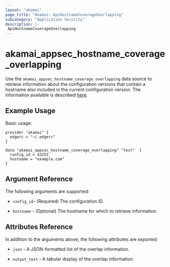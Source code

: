 ```yaml
---
layout: "akamai"
page_title: "Akamai: ApiHostnameCoverageOverlapping"
subcategory: "Application Security"
description: |-
 ApiHostnameCoverageOverlapping
---
```


# akamai_appsec_hostname_coverage_overlapping

Use the `akamai_appsec_hostname_coverage_overlapping` data source to retrieve information about the configuration versions that contain a hostname also included in the current configuration version. The information available is described [here](https://developer.akamai.com/api/cloud_security/application_security/v1.html#gethostnamecoverageoverlapping).

## Example Usage

Basic usage:

```hcl
provider "akamai" {
  edgerc = "~/.edgerc"
}

data "akamai_appsec_hostname_coverage_overlapping" "test"  {
  config_id = 43253
  hostname = "example.com"
}
```

## Argument Reference

The following arguments are supported:

* `config_id`- (Required) The configuration ID.

* `hostname` - (Optional) The hostname for which to retrieve information.

## Attributes Reference

In addition to the arguments above, the following attributes are exported:

* `json` - A JSON-formatted list of the overlap information.

* `output_text` - A tabular display of the overlap information.

